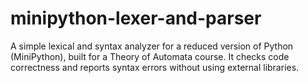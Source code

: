 # minipython-lexer-and-parser
A simple lexical and syntax analyzer for a reduced version of Python (MiniPython), built for a Theory of Automata course. It checks code correctness and reports syntax errors without using external libraries.
